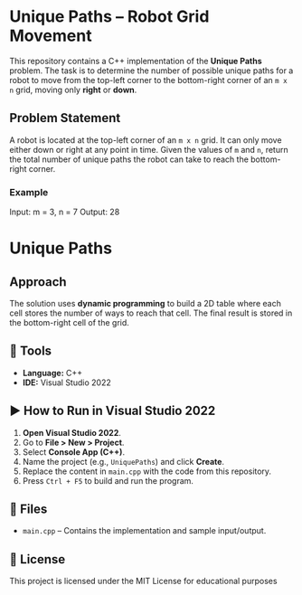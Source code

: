 # Unique Paths – Robot Grid Movement

This repository contains a C++ implementation of the **Unique Paths** problem. The task is to determine the number of possible unique paths for a robot to move from the top-left corner to the bottom-right corner of an `m x n` grid, moving only **right** or **down**.

## Problem Statement

A robot is located at the top-left corner of an `m x n` grid. It can only move either down or right at any point in time. Given the values of `m` and `n`, return the total number of unique paths the robot can take to reach the bottom-right corner.

### Example
Input: m = 3, n = 7
Output: 28
# Unique Paths

## Approach

The solution uses **dynamic programming** to build a 2D table where each cell stores the number of ways to reach that cell. The final result is stored in the bottom-right cell of the grid.

## 🧰 Tools

- **Language:** C++
- **IDE:** Visual Studio 2022

## ▶️ How to Run in Visual Studio 2022

1. **Open Visual Studio 2022**.
2. Go to **File > New > Project**.
3. Select **Console App (C++)**.
4. Name the project (e.g., `UniquePaths`) and click **Create**.
5. Replace the content in `main.cpp` with the code from this repository.
6. Press `Ctrl + F5` to build and run the program.

## 📁 Files

- `main.cpp` – Contains the implementation and sample input/output.

## 📄 License

This project is licensed under the MIT License for educational purposes
